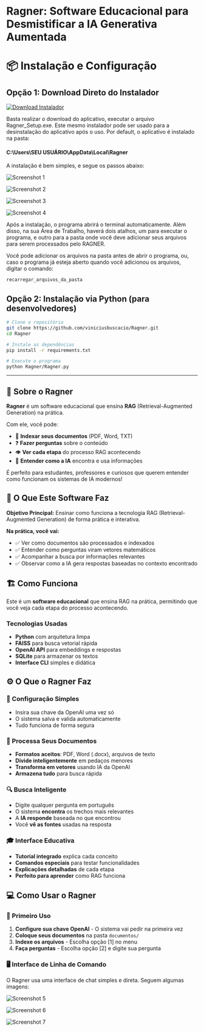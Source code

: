 # Ragner: Software Educacional para Desmistificar a IA Generativa Aumentada 

# 📦 Instalação e Configuração


## Opção 1: Download Direto do Instalador

[![Download Instalador](https://img.shields.io/badge/Download-Ragner_Setup.exe-blue?style=for-the-badge&logo=windows)](installer/Ragner_Setup.exe)

Basta realizar o download do aplicativo, executar o arquivo Ragner_Setup.exe. Este mesmo instalador pode ser usado para a desinstalação do aplicativo após o uso. Por default, o aplicativo é instalado na pasta:
#### C:\Users\SEU USUÁRIO\AppData\Local\Ragner

A instalação é bem simples, e segue os passos abaixo:


![Screenshot 1](installer/screenshots/01.png)

![Screenshot 2](installer/screenshots/02.png)

![Screenshot 3](installer/screenshots/03.png)

![Screenshot 4](installer/screenshots/04.png)

Após a instalação, o programa abrirá o terminal automaticamente. Além disso, na sua Área de Trabalho, haverá dois atalhos, um para executar o programa, e outro para a pasta onde você deve adicionar seus arquivos para serem processados pelo RAGNER.

Você pode adicionar os arquivos na pasta antes de abrir o programa, ou, caso o programa já esteja aberto quando você adicionou os arquivos, digitar o comando:

```bash
recarregar_arquivos_da_pasta
```

## Opção 2: Instalação via Python (para desenvolvedores)

```bash
# Clone o repositório
git clone https://github.com/viniciusbuscacio/Ragner.git
cd Ragner

# Instale as dependências
pip install -r requirements.txt

# Execute o programa
python Ragner/Ragner.py
```

---

## 📖 Sobre o Ragner

**Ragner** é um software educacional que ensina **RAG** (Retrieval-Augmented Generation) na prática.

Com ele, você pode:
- 📄 **Indexar seus documentos** (PDF, Word, TXT)
- ❓ **Fazer perguntas** sobre o conteúdo
- 👁️ **Ver cada etapa** do processo RAG acontecendo
- 🧠 **Entender como a IA** encontra e usa informações

É perfeito para estudantes, professores e curiosos que querem entender como funcionam os sistemas de IA modernos!

## 🎯 O Que Este Software Faz

**Objetivo Principal:** Ensinar como funciona a tecnologia RAG (Retrieval-Augmented Generation) de forma prática e interativa.

**Na prática, você vai:**
- ✅ Ver como documentos são processados e indexados
- ✅ Entender como perguntas viram vetores matemáticos
- ✅ Acompanhar a busca por informações relevantes
- ✅ Observar como a IA gera respostas baseadas no contexto encontrado

## 🏗️ Como Funciona

Este é um **software educacional** que ensina RAG na prática, permitindo que você veja cada etapa do processo acontecendo.

### Tecnologias Usadas
- **Python** com arquitetura limpa
- **FAISS** para busca vetorial rápida
- **OpenAI API** para embeddings e respostas
- **SQLite** para armazenar os textos
- **Interface CLI** simples e didática

## ⚙️ O Que o Ragner Faz

### 🔑 Configuração Simples
- Insira sua chave da OpenAI uma vez só
- O sistema salva e valida automaticamente
- Tudo funciona de forma segura

### 📄 Processa Seus Documentos
- **Formatos aceitos**: PDF, Word (.docx), arquivos de texto
- **Divide inteligentemente** em pedaços menores
- **Transforma em vetores** usando IA da OpenAI
- **Armazena tudo** para busca rápida

### 🔍 Busca Inteligente
- Digite qualquer pergunta em português
- O sistema **encontra** os trechos mais relevantes
- A **IA responde** baseada no que encontrou
- Você **vê as fontes** usadas na resposta

### 🎓 Interface Educativa
- **Tutorial integrado** explica cada conceito
- **Comandos especiais** para testar funcionalidades
- **Explicações detalhadas** de cada etapa
- **Perfeito para aprender** como RAG funciona

## 💻 Como Usar o Ragner

### 🎯 Primeiro Uso
1. **Configure sua chave OpenAI** - O sistema vai pedir na primeira vez
2. **Coloque seus documentos** na pasta `documentos/` 
3. **Indexe os arquivos** - Escolha opção [1] no menu
4. **Faça perguntas** - Escolha opção [2] e digite sua pergunta

### 🖥️ Interface de Linha de Comando
O Ragner usa uma interface de chat simples e direta. Seguem algumas imagens:

![Screenshot 5](installer/screenshots/05.png)

![Screenshot 6](installer/screenshots/06.png)

![Screenshot 7](installer/screenshots/07.png)
